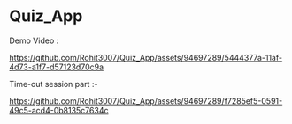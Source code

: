 # Quiz_App

Demo Video : 

https://github.com/Rohit3007/Quiz_App/assets/94697289/5444377a-11af-4d73-a1f7-d57123d70c9a

Time-out session part :-  

https://github.com/Rohit3007/Quiz_App/assets/94697289/f7285ef5-0591-49c5-acd4-0b8135c7634c

